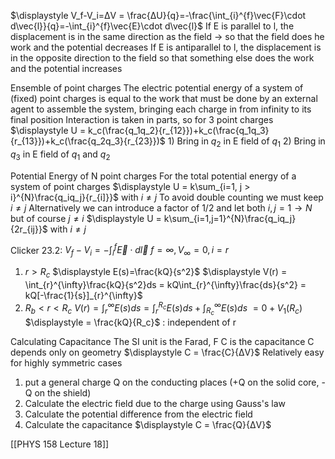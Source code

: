 $\displaystyle V_f-V_i=ΔV = \frac{ΔU}{q}=-\frac{\int_{i}^{f}\vec{F}\cdot d\vec{l}}{q}=-\int_{i}^{f}\vec{E}\cdot d\vec{l}$
If E is parallel to l, the displacement is in the same direction as the field $\to$ so that the field does he work and the potential decreases
If E is antiparallel to l, the displacement is in the opposite direction to the field so that something else does the work and the potential increases

Ensemble of point charges
The electric potential energy of a system of (fixed) point charges is equal to the work that must be done by an  external agent to assemble the system, bringing each charge in from infinity to its final position
	Interaction is taken in parts, so for 3 point charges
		$\displaystyle U = k_c(\frac{q_1q_2}{r_{12}})+k_c(\frac{q_1q_3}{r_{13}})+k_c(\frac{q_2q_3}{r_{23}})$
			1) Bring in $q_2$ in E field of $q_1$
			2) Bring in $q_3$ in E field of $q_1$ and $q_2$

Potential Energy of N point charges
	For the total potential energy of a system of point charges
		$\displaystyle U = k\sum_{i=1, j > i}^{N}\frac{q_iq_j}{r_{i]}}$ with $i\neq j$
			To avoid double counting we must keep $i\neq j$
		Alternatively we can introduce a factor of 1/2 and let both $i,j = 1 \to N$ but of course $j\neq i$
			$\displaystyle U = k\sum_{i=1,j=1}^{N}\frac{q_iq_j}{2r_{ij}}$ with $i\neq j$

Clicker 23.2:
$\displaystyle V_f-V_i = -\int_{i}^{f}\vec{E}\cdot d\vec{l}$
$f=\infty, V_{\infty}=0, i=r$
1) $r> R_c$
	$\displaystyle E(s)=\frac{kQ}{s^2}$
	$\displaystyle V(r) = \int_{r}^{\infty}\frac{kQ}{s^2}ds = kQ\int_{r}^{\infty}\frac{ds}{s^2} = kQ[-\frac{1}{s}]_{r}^{\infty}$
2) $R_b < r < R_c$
	$\displaystyle V(r) = \int_{r}^{\infty}E(s)ds = \int_{r}^{R_c}E(s)ds + \int_{R_c}^{\infty}E(s)ds$
		$\displaystyle = 0 + V_1(R_c)$
		$\displaystyle = \frac{kQ}{R_c}$ : independent of r

Calculating Capacitance
The SI unit is the Farad, F
C is the capacitance
C depends only on geometry
	$\displaystyle C = \frac{C}{ΔV}$
Relatively easy for highly symmetric cases
1) put a general charge Q on the conducting places (+Q on the solid core, -Q on the shield)
2) Calculate the electric field due to the charge using Gauss's law
3) Calculate the potential difference from the electric field
4) Calculate the capacitance
	$\displaystyle C = \frac{Q}{ΔV}$

[[PHYS 158 Lecture 18]]